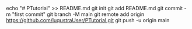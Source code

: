 echo "# PTutorial" >> README.md
git init
git add README.md
git commit -m "first commit"
git branch -M main
git remote add origin https://github.com/luqustraUser/PTutorial.git
git push -u origin main
